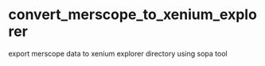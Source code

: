 # convert_merscope_to_xenium_explorer
export merscope data to xenium explorer directory using sopa tool
